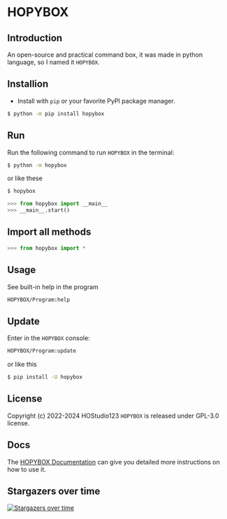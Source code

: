 # HOPYBOX
## Introduction
An open-source and practical command box, it was made in python language, so I named it `HOPYBOX`.
## Installion
- Install with `pip` or your favorite PyPI package manager.
```sh
$ python -m pip install hopybox
```
## Run
Run the following command to run `HOPYBOX` in the terminal:
```sh
$ python -m hopybox
```
or like these
```sh
$ hopybox
```
```python
>>> from hopybox import __main__
>>> __main__.start()
```
## Import all methods
```python
>>> from hopybox import *
```
## Usage
See built-in help in the program
```sh
HOPYBOX/Program:help
```
## Update
Enter in the `HOPYBOX` console:
```sh
HOPYBOX/Program:update
```
or like this
```sh
$ pip install -U hopybox
```
## License
Copyright (c) 2022-2024 HOStudio123
`HOPYBOX` is released under GPL-3.0 license.

## Docs
The [HOPYBOX Documentation](https://hopybox.readthedocs.io) can give you detailed more instructions on how to use it.  

## Stargazers over time
[![Stargazers over time](https://starchart.cc/HOStudio123/HOPYBOX.svg?variant=adaptive)](https://starchart.cc/HOStudio123/HOPYBOX)
